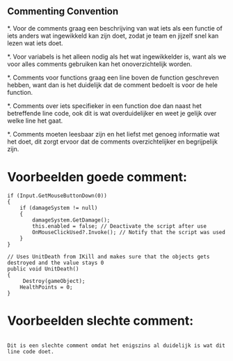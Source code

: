 ## Commenting Convention

*. Voor de comments graag een beschrijving van wat iets als een functie of iets anders wat ingewikkeld kan zijn doet, zodat je team en jijzelf snel kan lezen wat iets doet.

*. Voor variabels is het alleen nodig als het wat ingewikkelder is, want als we voor alles comments gebruiken kan het onoverzichtelijk worden. 

*. Comments voor functions graag een line boven de function geschreven hebben, want dan is het duidelijk dat de comment bedoelt is voor de hele function.

*. Comments over iets specifieker in een function doe dan naast het betreffende line code, ook dit is wat overduidelijker en weet je gelijk over welke line het gaat.

*. Comments moeten leesbaar zijn en het liefst met genoeg informatie wat het doet, dit zorgt ervoor dat de comments overzichtelijker en begrijpelijk zijn.

# Voorbeelden goede comment: 
~~~
if (Input.GetMouseButtonDown(0))
{
    if (damageSystem != null)
    {
        damageSystem.GetDamage();
        this.enabled = false; // Deactivate the script after use
        OnMouseClickUsed?.Invoke(); // Notify that the script was used
    }
}
~~~

~~~
// Uses UnitDeath from IKill and makes sure that the objects gets destroyed and the value stays 0
public void UnitDeath() 
{
     Destroy(gameObject);  
    HealthPoints = 0; 
}
~~~

# Voorbeelden slechte comment:

~~~private HPSystem HealthText;  // References to the HPSystem component~~~

Dit is een slechte comment omdat het enigszins al duidelijk is wat dit line code doet. 